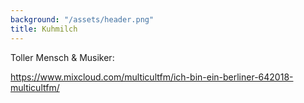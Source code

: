 ```yaml
---
background: "/assets/header.png"
title: Kuhmilch
---
```

Toller Mensch & Musiker:

<https://www.mixcloud.com/multicultfm/ich-bin-ein-berliner-642018-multicultfm/>
